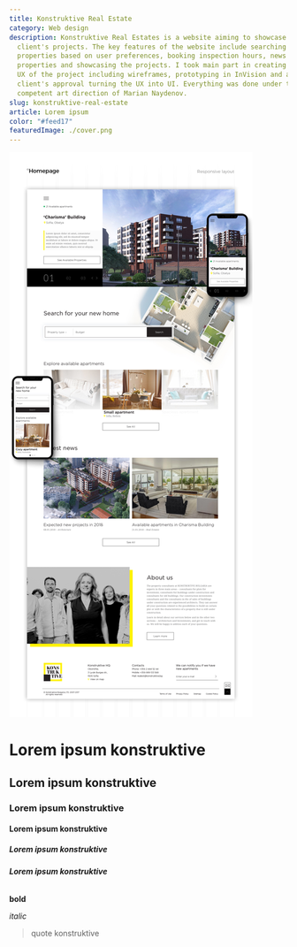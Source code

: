 ```yaml
---
title: Konstruktive Real Estate
category: Web design
description: Konstruktive Real Estates is a website aiming to showcase our
  client's projects. The key features of the website include searching for
  properties based on user preferences, booking inspection hours, news about the
  properties and showcasing the projects. I took main part in creating the whole
  UX of the project including wireframes, prototyping in InVision and after
  client's approval turning the UX into UI. Everything was done under the
  competent art direction of Marian Naydenov.
slug: konstruktive-real-estate
article: Lorem ipsum
color: "#feed17"
featuredImage: ./cover.png
---
```

![](homepage.jpg)

# **Lorem ipsum konstruktive**

## **Lorem ipsum konstruktive**

### **Lorem ipsum konstruktive**

#### **Lorem ipsum konstruktive**

##### **Lorem ipsum konstruktive**

###### **Lorem ipsum konstruktive**

**bold**

*italic*

> quote konstruktive